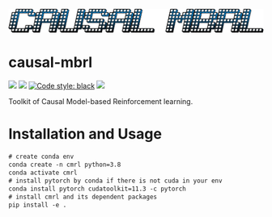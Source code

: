 ![](/img/cmrl_logo.png)

# causal-mbrl

<a href="https://github.com/FrankTianTT/causal-mbrl"><img src="https://github.com/FrankTianTT/causal-mbrl/actions/workflows/ci.yml/badge.svg"></a>
<a href="https://github.com/FrankTianTT/causal-mbrl"><img src="https://codecov.io/github/FrankTianTT/causal-mbrl/branch/main/graph/badge.svg"></a>
<a href="https://github.com/psf/black"><img alt="Code style: black" src="https://img.shields.io/badge/code%20style-black-000000.svg"></a>
<a href="https://github.com/FrankTianTT/causal-mbrl/blob/main/LICENSE"><img src="https://img.shields.io/badge/license-MIT-blue.svg"></a>

Toolkit of Causal Model-based Reinforcement learning.

# Installation and Usage

```shell
# create conda env
conda create -n cmrl python=3.8
conda activate cmrl
# install pytorch by conda if there is not cuda in your env
conda install pytorch cudatoolkit=11.3 -c pytorch
# install cmrl and its dependent packages
pip install -e .
```
